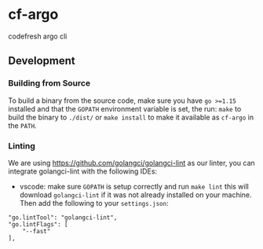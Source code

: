 # cf-argo
codefresh argo cli

## Development

### Building from Source
To build a binary from the source code, make sure you have `go >=1.15` installed and that the `GOPATH` environment variable is set, the run: `make` to build the binary to `./dist/` or `make install` to make it available as `cf-argo` in the `PATH`.
### Linting
We are using https://github.com/golangci/golangci-lint as our linter, you can integrate golangci-lint with the following IDEs:
* vscode: make sure `GOPATH` is setup correctly and run `make lint` this will download `golangci-lint` if it was not already installed on your machine. Then add the following to your `settings.json`:
```
"go.lintTool": "golangci-lint",
"go.lintFlags": [
    "--fast"
],
```
